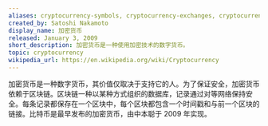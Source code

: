 ```yaml
---
aliases: cryptocurrency-symbols, cryptocurrency-exchanges, cryptocurrency-list
created_by: Satoshi Nakamoto
display_name: 加密货币
released: January 3, 2009
short_description: 加密货币是一种使用加密技术的数字货币。
topic: cryptocurrency
wikipedia_url: https://en.wikipedia.org/wiki/Cryptocurrency
---
```

加密货币是一种数字货币，其价值仅取决于支持它的人。为了保证安全，加密货币依赖于区块链。区块链一种以某种方式组织的数据库，记录通过对等网络保持安全。每条记录都保存在一个区块中，每个区块都包含一个时间戳和与前一个区块的链接。比特币是最早发布的加密货币，由中本聪于 2009 年实现。
